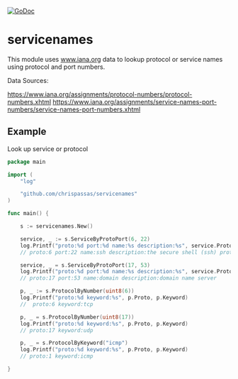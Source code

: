 [![GoDoc](https://pkg.go.dev/github.com/chrispassas/servicenames?status.svg)](https://pkg.go.dev/github.com/chrispassas/servicenames)


# servicenames
This module uses www.iana.org data to lookup protocol or service names using protocol and port numbers.

Data Sources:

https://www.iana.org/assignments/protocol-numbers/protocol-numbers.xhtml
https://www.iana.org/assignments/service-names-port-numbers/service-names-port-numbers.xhtml



## Example
Look up service or protocol

```go
package main

import (
	"log"

	"github.com/chrispassas/servicenames"
)

func main() {

	s := servicenames.New()

	service, _ := s.ServiceByProtoPort(6, 22)
	log.Printf("proto:%d port:%d name:%s description:%s", service.Protocol, service.Port, service.Name, service.Description)
	// proto:6 port:22 name:ssh description:the secure shell (ssh) protocol

	service, _ = s.ServiceByProtoPort(17, 53)
	log.Printf("proto:%d port:%d name:%s description:%s", service.Protocol, service.Port, service.Name, service.Description)
	// proto:17 port:53 name:domain description:domain name server

	p, _ := s.ProtocolByNumber(uint8(6))
	log.Printf("proto:%d keyword:%s", p.Proto, p.Keyword)
	//  proto:6 keyword:tcp

	p, _ = s.ProtocolByNumber(uint8(17))
	log.Printf("proto:%d keyword:%s", p.Proto, p.Keyword)
	// proto:17 keyword:udp

	p, _ = s.ProtocolByKeyword("icmp")
	log.Printf("proto:%d keyword:%s", p.Proto, p.Keyword)
	// proto:1 keyword:icmp

}
```

